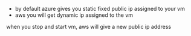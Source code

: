 

* by default azure gives you static fixed public ip assigned to your vm
* aws you will get dynamic ip assigned to the vm

when you stop and start vm, aws will give a new public ip address